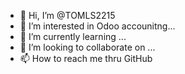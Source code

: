 - 👋 Hi, I’m @TOMLS2215
- 👀 I’m interested in Odoo accounitng...
- 🌱 I’m currently learning ...
- 💞️ I’m looking to collaborate on ...
- 📫 How to reach me thru GitHub

<!---
TOMLS2215/TOMLS2215 is a ✨ special ✨ repository because its `README.md` (this file) appears on your GitHub profile.
You can click the Preview link to take a look at your changes.
--->
